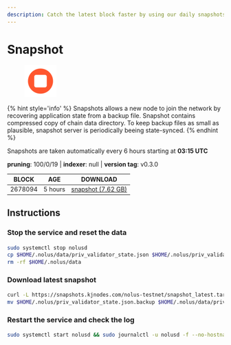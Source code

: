 ```yaml
---
description: Catch the latest block faster by using our daily snapshots.
---
```


# Snapshot

<figure><img src="https://raw.githubusercontent.com/kj89/cosmos-images/main/logos/nolus.png" alt=""><figcaption></figcaption></figure>

{% hint style='info' %}
Snapshots allows a new node to join the network by recovering application state from a backup file. 
Snapshot contains compressed copy of chain data directory. To keep backup files as small as plausible, 
snapshot server is periodically beeing state-synced.
{% endhint %}

Snapshots are taken automatically every 6 hours starting at **03:15 UTC**

**pruning**: 100/0/19 | **indexer**: null | **version tag**: v0.3.0

| BLOCK             | AGE             | DOWNLOAD                                                                                            |
| ----------------- | --------------- | --------------------------------------------------------------------------------------------------- |
| 2678094 | 5 hours | [snapshot (7.62 GB)](https://snapshots.kjnodes.com/nolus-testnet/snapshot\_latest.tar.lz4) |

## Instructions

### Stop the service and reset the data

```bash
sudo systemctl stop nolusd
cp $HOME/.nolus/data/priv_validator_state.json $HOME/.nolus/priv_validator_state.json.backup
rm -rf $HOME/.nolus/data
```

### Download latest snapshot

```bash
curl -L https://snapshots.kjnodes.com/nolus-testnet/snapshot_latest.tar.lz4 | tar -Ilz4 -xf - -C $HOME/.nolus
mv $HOME/.nolus/priv_validator_state.json.backup $HOME/.nolus/data/priv_validator_state.json
```

### Restart the service and check the log

```bash
sudo systemctl start nolusd && sudo journalctl -u nolusd -f --no-hostname -o cat
```

